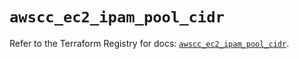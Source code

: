 # `awscc_ec2_ipam_pool_cidr`

Refer to the Terraform Registry for docs: [`awscc_ec2_ipam_pool_cidr`](https://registry.terraform.io/providers/hashicorp/awscc/0.70.0/docs/resources/ec2_ipam_pool_cidr).
